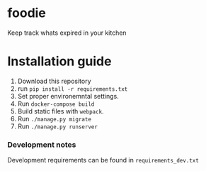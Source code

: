 # foodie
Keep track whats expired in your kitchen

# Installation guide
1. Download this repository
2. run `pip install -r requirements.txt`
3. Set proper environemntal settings.
4. Run `docker-compose build`
5. Build static files with `webpack`.
6. Run `./manage.py migrate`
7. Run `./manage.py runserver`

### Development notes
 Development requirements can be found in `requirements_dev.txt`